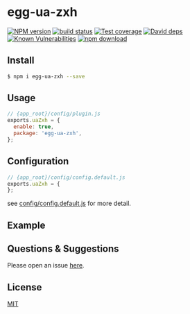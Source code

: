 # egg-ua-zxh

[![NPM version][npm-image]][npm-url]
[![build status][travis-image]][travis-url]
[![Test coverage][codecov-image]][codecov-url]
[![David deps][david-image]][david-url]
[![Known Vulnerabilities][snyk-image]][snyk-url]
[![npm download][download-image]][download-url]

[npm-image]: https://img.shields.io/npm/v/egg-ua-zxh.svg?style=flat-square
[npm-url]: https://npmjs.org/package/egg-ua-zxh
[travis-image]: https://img.shields.io/travis/eggjs/egg-ua-zxh.svg?style=flat-square
[travis-url]: https://travis-ci.org/eggjs/egg-ua-zxh
[codecov-image]: https://img.shields.io/codecov/c/github/eggjs/egg-ua-zxh.svg?style=flat-square
[codecov-url]: https://codecov.io/github/eggjs/egg-ua-zxh?branch=master
[david-image]: https://img.shields.io/david/eggjs/egg-ua-zxh.svg?style=flat-square
[david-url]: https://david-dm.org/eggjs/egg-ua-zxh
[snyk-image]: https://snyk.io/test/npm/egg-ua-zxh/badge.svg?style=flat-square
[snyk-url]: https://snyk.io/test/npm/egg-ua-zxh
[download-image]: https://img.shields.io/npm/dm/egg-ua-zxh.svg?style=flat-square
[download-url]: https://npmjs.org/package/egg-ua-zxh

<!--
Description here.
-->

## Install

```bash
$ npm i egg-ua-zxh --save
```

## Usage

```js
// {app_root}/config/plugin.js
exports.uaZxh = {
  enable: true,
  package: 'egg-ua-zxh',
};
```

## Configuration

```js
// {app_root}/config/config.default.js
exports.uaZxh = {
};
```

see [config/config.default.js](config/config.default.js) for more detail.

## Example

<!-- example here -->

## Questions & Suggestions

Please open an issue [here](https://github.com/eggjs/egg/issues).

## License

[MIT](LICENSE)

